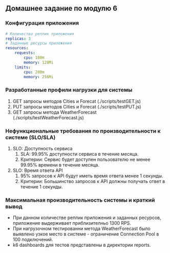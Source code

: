 ## Домашнее задание по модулю 6

### Конфигурация приложения

```yaml
# Количество реплик приложения
replicas: 3
# Заданные ресурсы приложения
resources:
    requests:
        cpu: 100m
        memory: 128Mi
    limits:
        cpu: 200m
        memory: 256Mi

```

### Разработанные профили нагрузки для системы

1. GET запросы методов Cities и Forecat (./scripts/testGET.js)
2. PUT запросы методов Cities и Forecat (./scripts/testPUT.js)
3. GET запросы метода WeatherForecast (./scripts/testWeatherForecast.js)

### Нефункциональные требования по производительности к системе (SLO/SLA)

1. SLO: Доступность сервиса
    1. SLA: 99.95% доступности сервиса в течение месяца.
    1. Критерии: Сервис будет доступен пользователю не менее 99.95% времени в течение месяца.
1. SLO: Время ответа API
    1. 95% запросов к API будут иметь время ответа менее 1 секунды.
    1. Критерии: Большинство запросов к API должны получать ответ в течение 1 секунды.

### Максимальная производительность системы и краткий вывод

- При данном количестве реплик приложения и заданных ресурсов, приложение выдерживает приблизителньо 1300 RPS.
- При нагрузочном тестированни метода WeatherForecast было выявлено узкое место в системе - ограничение Connection Pool в 100 подключений.
- k6 dashboards для тестов представлены в директории reports.



